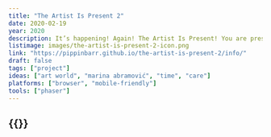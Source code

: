 ```yaml
---
title: "The Artist Is Present 2"
date: 2020-02-19
year: 2020
description: It’s happening! Again! The Artist Is Present! You are present! The artist is you! Put on your red dress and sit in the famous chair! Lock eyes with your audience! Be there now!
listimage: images/the-artist-is-present-2-icon.png
link: "https://pippinbarr.github.io/the-artist-is-present-2/info/"
draft: false
tags: ["project"]
ideas: ["art world", "marina abramović", "time", "care"]
platforms: ["browser", "mobile-friendly"]
tools: ["phaser"]
---
```


## {{<param title >}}
